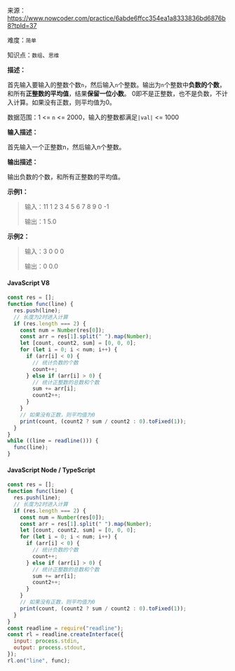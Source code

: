来源：<https://www.nowcoder.com/practice/6abde6ffcc354ea1a8333836bd6876b8?tpId=37>

难度：`简单`

知识点：`数组`、`思维`

**描述：**

首先输入要输入的整数个数`n`，然后输入`n`个整数。输出为`n`个整数中**负数的个数**，和所有**正整数的平均值**，结果**保留一位小数**。
0即不是正整数，也不是负数，不计入计算。如果没有正数，则平均值为0。

数据范围：1 <= `n` <= 2000，输入的整数都满足`|val|` <= 1000

**输入描述：**

首先输入一个正整数n，然后输入n个整数。

**输出描述：**

输出负数的个数，和所有正整数的平均值。

**示例1：**

> 输入：11
1 2 3 4 5 6 7 8 9 0 -1
>
> 输出：1 5.0

**示例2：**

> 输入：3
0 0 0
>
> 输出：0 0.0

<!-- tabs:start -->

#### **JavaScript V8**

```javascript
const res = [];
function func(line) {
  res.push(line);
  // 长度为2时进入计算
  if (res.length === 2) {
    const num = Number(res[0]);
    const arr = res[1].split(" ").map(Number);
    let [count, count2, sum] = [0, 0, 0];
    for (let i = 0; i < num; i++) {
      if (arr[i] < 0) {
        // 统计负数的个数
        count++;
      } else if (arr[i] > 0) {
        // 统计正整数的总数和个数
        sum += arr[i];
        count2++;
      }
    }
    // 如果没有正数，则平均值为0
    print(count, (count2 ? sum / count2 : 0).toFixed(1));
  }
}
while ((line = readline())) {
  func(line);
}
```

#### **JavaScript Node / TypeScript**

```javascript
const res = [];
function func(line) {
  res.push(line);
  // 长度为2时进入计算
  if (res.length === 2) {
    const num = Number(res[0]);
    const arr = res[1].split(" ").map(Number);
    let [count, count2, sum] = [0, 0, 0];
    for (let i = 0; i < num; i++) {
      if (arr[i] < 0) {
        // 统计负数的个数
        count++;
      } else if (arr[i] > 0) {
        // 统计正整数的总数和个数
        sum += arr[i];
        count2++;
      }
    }
    // 如果没有正数，则平均值为0
    print(count, (count2 ? sum / count2 : 0).toFixed(1));
  }
}
const readline = require("readline");
const rl = readline.createInterface({
  input: process.stdin,
  output: process.stdout,
});
rl.on("line", func);
```

<!-- tabs:end -->
